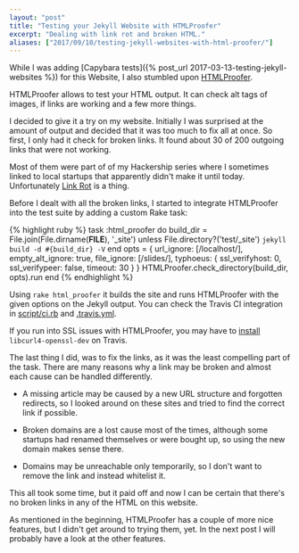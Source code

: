 ```yaml
---
layout: "post"
title: "Testing your Jekyll Website with HTMLProofer"
excerpt: "Dealing with link rot and broken HTML."
aliases: ["2017/09/10/testing-jekyll-websites-with-html-proofer/"]
---
```


While I was adding [Capybara tests]({% post_url 2017-03-13-testing-jekyll-websites %}) for this Website, I also stumbled upon [HTMLProofer](https://github.com/gjtorikian/html-proofer).

HTMLProofer allows to test your HTML output. It can check alt tags of images, if links are working and a few more things.

I decided to give it a try on my website. Initially I was surprised at the amount of output and decided that it was too much to fix all at once. So first, I only had it check for broken links. It found about 30 of 200 outgoing links that were not working.

Most of them were part of of my Hackership series where I sometimes linked to local startups that apparently didn't make it until today. Unfortunately [Link Rot](https://en.wikipedia.org/wiki/Link_rot) is a thing.

Before I dealt with all the broken links, I started to integrate HTMLProofer into the test suite by adding a custom Rake task:

{% highlight ruby %}
task :html_proofer do
  build_dir = File.join(File.dirname(__FILE__), '_site')
  unless File.directory?('test/_site')
    `jekyll build -d #{build_dir} -V`
  end
  opts = {
    url_ignore: [/localhost/],
    empty_alt_ignore: true,
    file_ignore: [/slides/],
    typhoeus: {
      ssl_verifyhost: 0,
      ssl_verifypeer: false,
      timeout: 30
    }
  }
  HTMLProofer.check_directory(build_dir, opts).run
end
{% endhighlight %}

Using `rake html_proofer` it builds the site and runs HTMLProofer with the given options on the Jekyll output.
You can check the Travis CI integration in [script/ci.rb](https://github.com/phansch/phansch.github.com/blob/master/script/ci.rb) and [.travis.yml](https://github.com/phansch/phansch.github.com/blob/master/.travis.yml).

If you run into SSL issues with HTMLProofer, you may have to [install](https://github.com/typhoeus/typhoeus/issues/568) `libcurl4-openssl-dev` on Travis.

The last thing I did, was to fix the links, as it was the least compelling part of the task. There are many reasons why a link may be broken and almost each cause can be handled differently.

* A missing article may be caused by a new URL structure and forgotten redirects, so I looked around on these sites and tried to find the correct link if possible.

* Broken domains are a lost cause most of the times, although some startups had renamed themselves or were bought up, so using the new domain makes sense there.

* Domains may be unreachable only temporarily, so I don't want to remove the link and instead whitelist it.

This all took some time, but it paid off and now I can be certain that there's no broken links in any of the HTML on this website.

As mentioned in the beginning, HTMLProofer has a couple of more nice features, but I didn't get around to trying them, yet. In the next post I will probably have a look at the other features.
